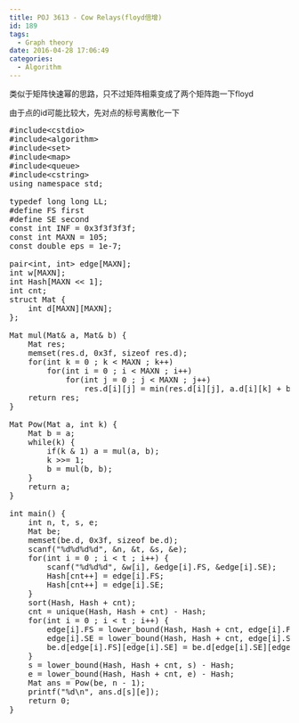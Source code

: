 ```yaml
---
title: POJ 3613 - Cow Relays(floyd倍增)
id: 189
tags:
  - Graph theory
date: 2016-04-28 17:06:49
categories:
  - Algorithm
---
```


类似于矩阵快速幂的思路，只不过矩阵相乘变成了两个矩阵跑一下floyd

由于点的id可能比较大，先对点的标号离散化一下
<pre class="lang:c++ decode:true ">#include&lt;cstdio&gt;
#include&lt;algorithm&gt;
#include&lt;set&gt;
#include&lt;map&gt;
#include&lt;queue&gt;
#include&lt;cstring&gt;
using namespace std;

typedef long long LL;
#define FS first
#define SE second
const int INF = 0x3f3f3f3f;
const int MAXN = 105;
const double eps = 1e-7;

pair&lt;int, int&gt; edge[MAXN];
int w[MAXN];
int Hash[MAXN &lt;&lt; 1];
int cnt;
struct Mat {
    int d[MAXN][MAXN];
};

Mat mul(Mat&amp; a, Mat&amp; b) {
    Mat res;
    memset(res.d, 0x3f, sizeof res.d);
    for(int k = 0 ; k &lt; MAXN ; k++)
        for(int i = 0 ; i &lt; MAXN ; i++)
            for(int j = 0 ; j &lt; MAXN ; j++)
                res.d[i][j] = min(res.d[i][j], a.d[i][k] + b.d[k][j]);
    return res;
}

Mat Pow(Mat a, int k) {
    Mat b = a;
    while(k) {
        if(k &amp; 1) a = mul(a, b);
        k &gt;&gt;= 1;
        b = mul(b, b);
    }
    return a;
}

int main() {
    int n, t, s, e;
    Mat be;
    memset(be.d, 0x3f, sizeof be.d);
    scanf("%d%d%d%d", &amp;n, &amp;t, &amp;s, &amp;e);
    for(int i = 0 ; i &lt; t ; i++) {
        scanf("%d%d%d", &amp;w[i], &amp;edge[i].FS, &amp;edge[i].SE);
        Hash[cnt++] = edge[i].FS;
        Hash[cnt++] = edge[i].SE;
    }
    sort(Hash, Hash + cnt);
    cnt = unique(Hash, Hash + cnt) - Hash;
    for(int i = 0 ; i &lt; t ; i++) {
        edge[i].FS = lower_bound(Hash, Hash + cnt, edge[i].FS) - Hash;
        edge[i].SE = lower_bound(Hash, Hash + cnt, edge[i].SE) - Hash;
        be.d[edge[i].FS][edge[i].SE] = be.d[edge[i].SE][edge[i].FS] = w[i];
    }
    s = lower_bound(Hash, Hash + cnt, s) - Hash;
    e = lower_bound(Hash, Hash + cnt, e) - Hash;
    Mat ans = Pow(be, n - 1);
    printf("%d\n", ans.d[s][e]);
    return 0;
}
</pre>
&nbsp;